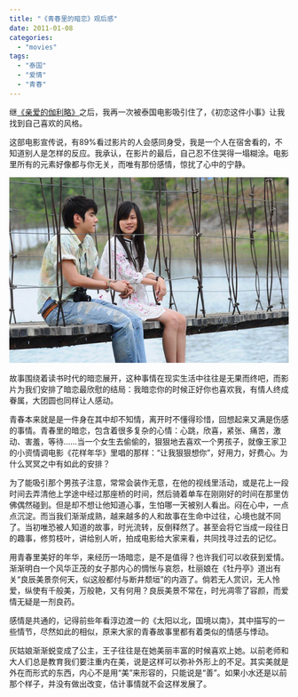 ```yaml
---
title: "《青春里的暗恋》观后感"
date: 2011-01-08
categories: 
  - "movies"
tags: 
  - "泰国"
  - "爱情"
  - "青春"
---
```


继[《亲爱的伽利略》](https://www.jfsay.com/archives/18.html "勇气与梦想的嘉奖")之后，我再一次被泰国电影吸引住了，《初恋这件小事》让我找到自己喜欢的风格。

这部电影宣传说，有89%看过影片的人会感同身受，我是一个人在宿舍看的，不知道别人是怎样的反应。我承认，在影片的最后，自己忍不住哭得一塌糊涂。电影里所有的元素好像都与你无关，而唯有那份感情，惊扰了心中的宁静。

![初恋这件小事](images/5599387777_0e535306ac_z.jpg)

故事围绕着读书时代的暗恋展开，这种事情在现实生活中往往是无果而终吧，而影片为我们安排了暗恋最欣慰的结局：我暗恋你的时候正好你也喜欢我，有情人终成眷属，大团圆也同样让人感动。

青春本来就是是一件身在其中却不知情，离开时不懂得珍惜，回想起来又满是伤感的事情。青春里的暗恋，包含着很多复杂的心情：心跳，欣喜，紧张、痛苦，激动、害羞，等待……当一个女生去偷偷的，狠狠地去喜欢一个男孩子，就像王家卫的小资情调电影《花样年华》里唱的那样：“让我狠狠想你”，好用力，好费心。为什么冥冥之中有如此的安排？

为了能吸引那个男孩子注意，常常会装作无意，在他的视线里活动，或是花上一段时间去弄清他上学途中经过那座桥的时间，然后骑着单车在刚刚好的时间在那里仿佛偶然碰到。但是却不想让他知道心事，生怕哪一天被别人看出。闷在心中，一点点沉淀。而当我们渐渐成熟，越来越多的人和故事在生命中过往，心境也就不同了。当初唯恐被人知道的故事，时光流转，反倒释然了。甚至会将它当成一段往日的趣事，修剪枝叶，讲给别人听，拍成电影给大家来看，共同找寻过去的记忆。

用青春里美好的年华，来经历一场暗恋，是不是值得？也许我们可以收获到爱情。渐渐明白一个风华正茂的女子那内心的惆怅与哀怨，杜丽娘在《牡丹亭》道出有关“良辰美景奈何天，似这般都付与断井颓垣”的内涵了。倘若无人赏识，无人怜爱，纵使有千般美，万般艳，又有何用？良辰美景不常在，时光凋零了容颜，而爱情无疑是一剂良药。

感情是共通的，记得前些年看淳边渡一的《太阳以北，国境以南》，其中描写的一些情节，尽然如此的相似，原来大家的青春故事里都有着类似的情感与悸动。

灰姑娘渐渐蜕变成了公主，王子往往是在她美丽丰富的时候喜欢上她。以前老师和大人们总是教育我们要注重内在美，说是这样可以弥补外形上的不足。其实美就是外在而形式的东西，内心不是用“美”来形容的，只能说是“善”。如果小水还是以前那个样子，并没有做出改变，估计事情就不会这样发展了。
